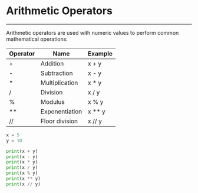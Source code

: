 # Arithmetic Operators

---
Arithmetic operators are used with numeric values to perform common mathematical operations:

| Operator | Name              | Example |
|----------|-------------------|---------|
| +        | Addition          | x + y   |
| -        | Subtraction       | x - y   |
| *        | Multiplication    | x * y   |
| /        | Division          | x / y   |
| %        | Modulus           | x % y   |
| **       | Exponentiation    | x ** y  |
| //       | 	Floor division   | x // y  |

```python
x = 5
y = 10

print(x + y)
print(x - y)
print(x * y)
print(x / y)
print(x % y)
print(x ** y)
print(x // y)

```
